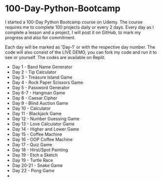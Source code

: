 # 100-Day-Python-Bootcamp

I started a 100-Day Python Bootcamp course on Udemy. The course requires me to complete 100 projects daily or every 2 days. Every day as I complete a lesson and a project, I will post it on GitHub, to mark my progress and also for commitment. 

Each day will be marked as 'Day-1' or with the respective day number. The code will also consist of the LIVE DEMO, you can fork my code and run it to see or yourself. The codes are available on Replit.

- Day 1 - Band Name Generator
- Day 2 - Tip Calculator
- Day 3 - Treasure Island Game
- Day 4 - Rock Paper Scissors Game
- Day 5 - Password Generator
- Day 6-7 - Hangman Game
- Day 8 - Caesar Cipher
- Day 9 - Blind Auction Game
- Day 10 - Calculator
- Day 11 - Blackjack Game
- Day 12 - Number Guessing Game
- Day 13 - Love Calculator Game
- Day 14 - Higher and Lower Game
- Day 15 - Coffee Machine
- Day 16 - OOP Coffee Machine
- Day 17 - Quiz Game
- Day 18 - Hirst/Spot Painting
- Day 19 - Etch a Sketch
- Day 19 - Turtle Race
- Day 20-21 - Snake Game
- Day 22 - Pong Game
- 
